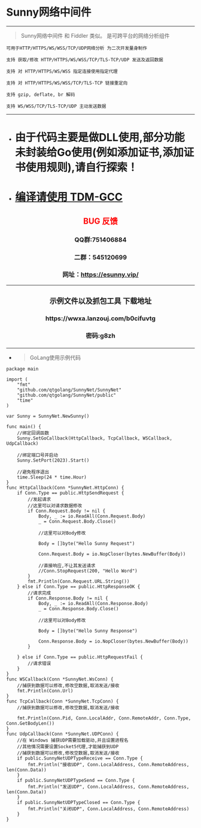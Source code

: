 # Sunny网络中间件

---

> Sunny网络中间件 和 Fiddler 类似。 是可跨平台的网络分析组件
 ```log 
 可用于HTTP/HTTPS/WS/WSS/TCP/UDP网络分析 为二次开发量身制作
 
 支持 获取/修改 HTTP/HTTPS/WS/WSS/TCP/TLS-TCP/UDP 发送及返回数据
 
 支持 对 HTTP/HTTPS/WS/WSS 指定连接使用指定代理
 
 支持 对 HTTP/HTTPS/WS/WSS/TCP/TLS-TCP 链接重定向
 
 支持 gzip, deflate, br 解码
 
 支持 WS/WSS/TCP/TLS-TCP/UDP 主动发送数据
```

---
* # 由于代码主要是做DLL使用,部分功能未封装给Go使用(例如添加证书,添加证书使用规则),请自行探索！
* # <a href="https://github.com/jmeubank/tdm-gcc/releases/download/v10.3.0-tdm64-2/tdm64-gcc-10.3.0-2.exe">编译请使用 TDM-GCC</a> 
<center><h2><a style="color: red;">BUG 反馈</a></center></h2></center>
<center><h3>QQ群:751406884</center></h3></center>
<center><h3>二群：545120699</center></h3></center>
<center><h3>网址：<a href="https://esunny.vip/">https://esunny.vip/</a></center></h3></center>

---

### <center><h3>示例文件以及抓包工具 下载地址 </center>
<div style="text-align: center;"><h3>https://wwxa.lanzouj.com/b0cifuvtg</h3></div>
<div style="text-align: center;"><h3>密码:g8zh</h3></div>
<div style="text-align: center;"><h3></h3></div>

---
- > GoLang使用示例代码

```golang
package main

import (
	"fmt"
	"github.com/qtgolang/SunnyNet/SunnyNet"
	"github.com/qtgolang/SunnyNet/public"
	"time"
)

var Sunny = SunnyNet.NewSunny()

func main() {
	//绑定回调函数
	Sunny.SetGoCallback(HttpCallback, TcpCallback, WSCallback, UdpCallback)

	//绑定端口号并启动
	Sunny.SetPort(2023).Start()

	//避免程序退出
	time.Sleep(24 * time.Hour)
}
func HttpCallback(Conn *SunnyNet.HttpConn) {
	if Conn.Type == public.HttpSendRequest {
		//发起请求
		//这里可以对请求数据修改
		if Conn.Request.Body != nil {
			Body, _ := io.ReadAll(Conn.Request.Body)
			_ = Conn.Request.Body.Close()

			//这里可以对Body修改

			Body = []byte("Hello Sunny Request")

			Conn.Request.Body = io.NopCloser(bytes.NewBuffer(Body))

			//直接响应,不让其发送请求
			//Conn.StopRequest(200, "Hello Word")
		}
		fmt.Println(Conn.Request.URL.String())
	} else if Conn.Type == public.HttpResponseOK {
		//请求完成
		if Conn.Response.Body != nil {
			Body, _ := io.ReadAll(Conn.Response.Body)
			_ = Conn.Response.Body.Close()

			//这里可以对Body修改

			Body = []byte("Hello Sunny Response")

			Conn.Response.Body = io.NopCloser(bytes.NewBuffer(Body))
		}

	} else if Conn.Type == public.HttpRequestFail {
		//请求错误
	}
}
func WSCallback(Conn *SunnyNet.WsConn) {
	//捕获到数据可以修改,修改空数据,取消发送/接收
	fmt.Println(Conn.Url)
}
func TcpCallback(Conn *SunnyNet.TcpConn) {
	//捕获到数据可以修改,修改空数据,取消发送/接收
	
	fmt.Println(Conn.Pid, Conn.LocalAddr, Conn.RemoteAddr, Conn.Type, Conn.GetBodyLen())
}
func UdpCallback(Conn *SunnyNet.UDPConn) {
	//在 Windows 捕获UDP需要加载驱动,并且设置进程名
	//其他情况需要设置Socket5代理,才能捕获到UDP
	//捕获到数据可以修改,修改空数据,取消发送/接收
	if public.SunnyNetUDPTypeReceive == Conn.Type {
		fmt.Println("接收UDP", Conn.LocalAddress, Conn.RemoteAddress, len(Conn.Data))
	}
	if public.SunnyNetUDPTypeSend == Conn.Type {
		fmt.Println("发送UDP", Conn.LocalAddress, Conn.RemoteAddress, len(Conn.Data))
	}
	if public.SunnyNetUDPTypeClosed == Conn.Type {
		fmt.Println("关闭UDP", Conn.LocalAddress, Conn.RemoteAddress)
	}
}
```